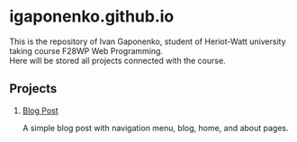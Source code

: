 # igaponenko.github.io

This is the repository of Ivan Gaponenko, student of Heriot-Watt university taking course F28WP Web Programming.
<br>
Here will be stored all projects connected with the course.

## Projects
<ol>
  <li><a href="https://igaponenko.github.io/Week-1/Ivan-Blog/">Blog Post</a></li>
    <p>A simple blog post with navigation menu, blog, home, and about pages.</p>
</ol>

